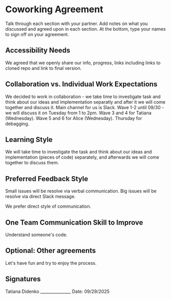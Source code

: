 # Coworking Agreement

Talk through each section with your partner. Add notes on what you discussed and agreed upon in each section. At the bottom, type your names to sign off on your agreement.

## Accessibility Needs
We agreed that we openly share our info, progress, links including links to cloned repo and link to final version. 

## Collaboration vs. Individual Work Expectations
We decided to work in collaboration - we take time to investigate task and think about our ideas and implementation separatly and after it we will come together and discuss it. Main channel for us is Slack. 
Wave 1-2 until 09/30 - we will discuss it on Tuesday from 1 to 2pm. 
Wave 3 and 4 for Tatiana (Wednesday). 
Wave 5 and 6 for Alice (Wednesday). 
Thursday for debagging. 

## Learning Style
We will take time to investigate the task and think about our ideas and implementation (pieces of code) separately, and afterwards we will come together to discuss them.

## Preferred Feedback Style
Small issues will be resolve via verbal communication. 
Big issues will be resolve via direct Slack message. 

We prefer direct style of communication.

## One Team Communication Skill to Improve
Understand someone's code. 

## Optional: Other agreements
Let's have fun and try to enjoy the process.

## Signatures
Tatiana Didenko _______________
Date: 09/29/2025